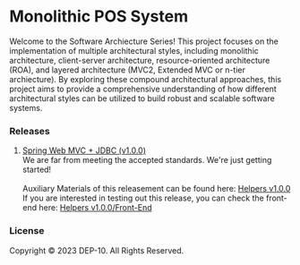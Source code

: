 # Monolithic POS System

Welcome to the Software Archiecture Series! This project focuses on the implementation of multiple architectural styles, including monolithic architecture, client-server architecture, resource-oriented architecture (ROA), and layered architecture (MVC2, Extended MVC or n-tier archiecture). By exploring these compound architectural approaches, this project aims to provide a comprehensive understanding of how different architectural styles can be utilized to build robust and scalable software systems.

### Releases
1. [Spring Web MVC + JDBC (v1.0.0)](https://github.com/IJSE-Direct-Entry-Program-10/monolithic-pos/releases/tag/v1.0.0) <br>
 We are far from meeting the accepted standards. We're just getting started! <br><br>
 Auxiliary Materials of this releasement can be found here: [Helpers v1.0.0](https://github.com/IJSE-Direct-Entry-Program-10/helpers-v1.0.0.git)<br>
 If you are interested in testing out this release, you can check the front-end here: [Helpers v1.0.0/Front-End](https://github.com/IJSE-Direct-Entry-Program-10/helpers-v1.0.0/tree/main/pos-front-end)

### License
Copyright &copy; 2023 DEP-10. All Rights Reserved.
